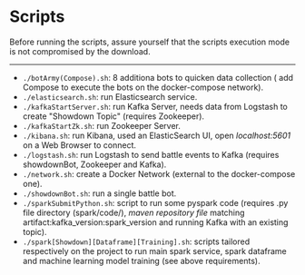 # Scripts

Before running the scripts, assure yourself that the scripts execution mode is not compromised by the download.

---
- ```./botArmy(Compose).sh```: 8 additiona bots to quicken data collection ( add Compose to execute the bots on the docker-compose network).
- ```./elasticsearch.sh```: run Elasticsearch service.
- ```./kafkaStartServer.sh```: run Kafka Server, needs data from Logstash to create "Showdown Topic" (requires Zookeeper).
- ```./kafkaStartZk.sh```: run Zookeeper Server.
- ```./kibana.sh```: run Kibana, used an ElasticSearch UI, open *localhost:5601* on a Web Browser to connect.
- ```./logstash.sh```: run Logstash to send battle events to Kafka (requires showdownBot, Zookeeper and Kafka).
- ```./network.sh```: create a Docker Network (external to the docker-compose one).
- ```./showdownBot.sh```: run a single battle bot.
- ```./sparkSubmitPython.sh```: script to run some pyspark code (requires .py file directory (spark/code/), *maven repository file* matching artifact:kafka_version:spark_version and running Kafka with an existing topic). 
- ```./spark[Showdown][Dataframe][Training].sh```: scripts tailored respectively on the project to run main spark service, spark dataframe and machine learning model training (see above requirements).   
